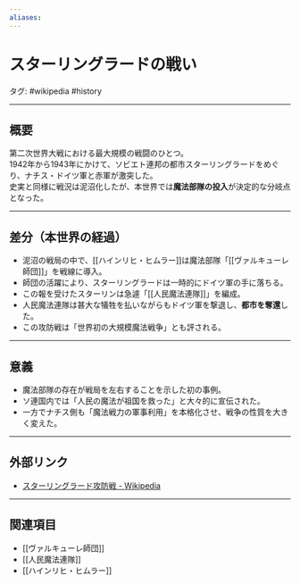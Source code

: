 ```yaml
---
aliases:
---
```

# スターリングラードの戦い

タグ: #wikipedia #history

---

## 概要
第二次世界大戦における最大規模の戦闘のひとつ。  
1942年から1943年にかけて、ソビエト連邦の都市スターリングラードをめぐり、ナチス・ドイツ軍と赤軍が激突した。  
史実と同様に戦況は泥沼化したが、本世界では**魔法部隊の投入**が決定的な分岐点となった。

---

## 差分（本世界の経過）
- 泥沼の戦局の中で、[[ハインリヒ・ヒムラー]]は魔法部隊「[[ヴァルキューレ師団]]」を戦線に導入。  
- 師団の活躍により、スターリングラードは一時的にドイツ軍の手に落ちる。  
- この報を受けたスターリンは急遽「[[人民魔法連隊]]」を編成。  
- 人民魔法連隊は甚大な犠牲を払いながらもドイツ軍を撃退し、**都市を奪還**した。  
- この攻防戦は「世界初の大規模魔法戦争」とも評される。

---

## 意義
- 魔法部隊の存在が戦局を左右することを示した初の事例。  
- ソ連国内では「人民の魔法が祖国を救った」と大々的に宣伝された。  
- 一方でナチス側も「魔法戦力の軍事利用」を本格化させ、戦争の性質を大きく変えた。

---

## 外部リンク
- [スターリングラード攻防戦 - Wikipedia](https://ja.wikipedia.org/wiki/%E3%82%B9%E3%82%BF%E3%83%BC%E3%83%AA%E3%83%B3%E3%82%B0%E3%83%A9%E3%83%BC%E3%83%89%E6%94%BB%E9%98%B2%E6%88%A6)

---

## 関連項目
- [[ヴァルキューレ師団]]
- [[人民魔法連隊]]
- [[ハインリヒ・ヒムラー]]
